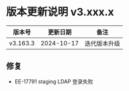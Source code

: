 # 版本更新说明 v3.xxx.x

| 版本号<br/>   | 更新日期<br/>   | 备注<br/>         |
| ------------- | --------------- | ----------------- |
| v3.163.3<br/> | 2024-10-17<br/> | 迭代版本升级<br/> |

## 修复

- EE-17791  staging LDAP 登录失败

